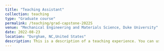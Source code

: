 ```yaml
---
title: "Teaching Assistant"
collection: teaching
type: "Graduate course"
permalink: /teaching/grad-capstone-2022S
venue: "Mechanical Engineering and Materials Science, Duke University"
date: 2022-08-23
location: "Durgham, NC,United States"
description: This is a description of a teaching experience. You can use markdown like any other post.
---
```


<!-- This is a description of a teaching experience. You can use markdown like any other post.

Heading 1
======

Heading 2
======

Heading 3
====== --> 

